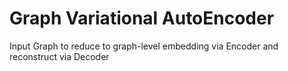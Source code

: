 # Graph Variational AutoEncoder
Input Graph to reduce to graph-level embedding via Encoder and reconstruct via Decoder
